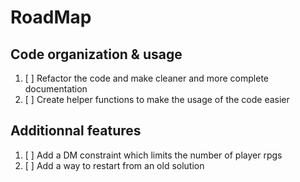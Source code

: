 # RoadMap

## Code organization & usage
1. [ ] Refactor the code and make cleaner and more complete documentation
2. [ ] Create helper functions to make the usage of the code easier

## Additionnal features
1. [ ] Add a DM constraint which limits the number of player rpgs
2. [ ] Add a way to restart from an old solution